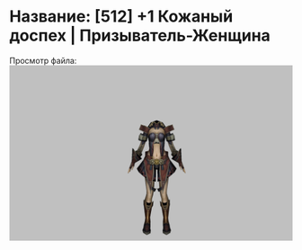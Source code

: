 # Название: [512] +1 Кожаный доспех | Призыватель-Женщина

Просмотр файла:
![p090003.png](p090003.png)